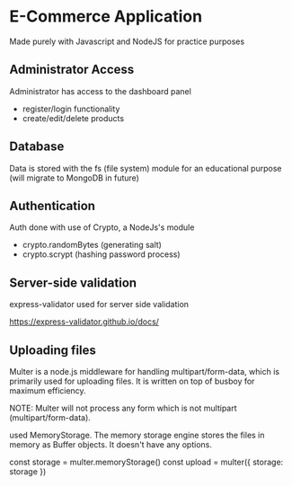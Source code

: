 # E-Commerce Application

Made purely with Javascript and NodeJS for practice purposes

## Administrator Access

Administrator has access to the dashboard panel

- register/login functionality
- create/edit/delete products

## Database

Data is stored with the fs (file system) module for an educational purpose (will migrate to MongoDB in future)

## Authentication

Auth done with use of Crypto, a NodeJs's module

- crypto.randomBytes (generating salt)
- crypto.scrypt (hashing password process)

## Server-side validation

express-validator used for server side validation

https://express-validator.github.io/docs/

## Uploading files

Multer is a node.js middleware for handling multipart/form-data, which is primarily used for uploading files. It is written on top of busboy for maximum efficiency.

NOTE: Multer will not process any form which is not multipart (multipart/form-data).

used MemoryStorage.
The memory storage engine stores the files in memory as Buffer objects. It doesn't have any options.

const storage = multer.memoryStorage()
const upload = multer({ storage: storage })
